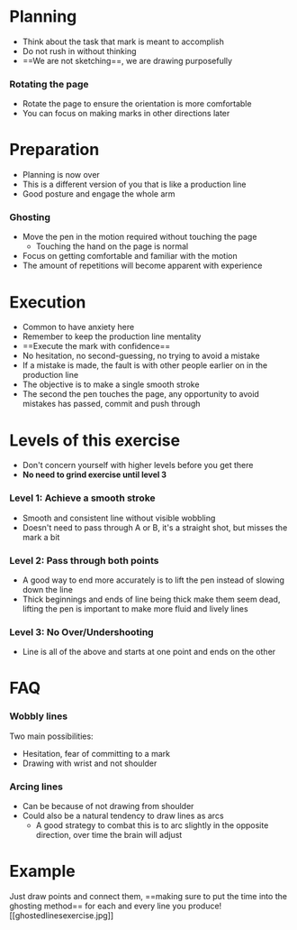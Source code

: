 # Planning
- Think about the task that mark is meant to accomplish
- Do not rush in without thinking
- ==We are not sketching==, we are drawing purposefully
### Rotating the page
- Rotate the page to ensure the orientation is more comfortable
- You can focus on making marks in other directions later
# Preparation
- Planning is now over
- This is a different version of you that is like a production line
- Good posture and engage the whole arm
### Ghosting
- Move the pen in the motion required without touching the page
    - Touching the hand on the page is normal
- Focus on getting comfortable and familiar with the motion
- The amount of repetitions will become apparent with experience
# Execution
- Common to have anxiety here
- Remember to keep the production line mentality
- ==Execute the mark with confidence==
- No hesitation, no second-guessing, no trying to avoid a mistake
- If a mistake is made, the fault is with other people earlier on in the production line
- The objective is to make a single smooth stroke
- The second the pen touches the page, any opportunity to avoid mistakes has passed, commit and push through

# Levels of this exercise
- Don't concern yourself with higher levels before you get there
- **No need to grind exercise until level 3**
### Level 1: Achieve a smooth stroke
- Smooth and consistent line without visible wobbling
- Doesn't need to pass through A or B, it's a straight shot, but misses the mark a bit
### Level 2: Pass through both points
- A good way to end more accurately is to lift the pen instead of slowing down the line
- Thick beginnings and ends of line being thick make them seem dead, lifting the pen is important to make more fluid and lively lines
### Level 3: No Over/Undershooting
- Line is all of the above and starts at one point and ends on the other

# FAQ
### Wobbly lines
Two main possibilities:
- Hesitation, fear of committing to a mark
- Drawing with wrist and not shoulder
### Arcing lines
- Can be because of not drawing from shoulder
- Could also be a natural tendency to draw lines as arcs
    - A good strategy to combat this is to arc slightly in the opposite direction, over time the brain will adjust

# Example
Just draw points and connect them, ==making sure to put the time into the ghosting method== for each and every line you produce![[ghostedlinesexercise.jpg]]